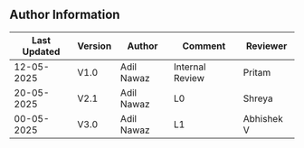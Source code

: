 
 ##  **Author Information**
 | Last Updated | Version | Author          | Comment           | Reviewer |
|--------------|---------|------------------|-------------------|----------|
| 12-05-2025   | V1.0    | Adil Nawaz   | Internal Review   | Pritam   |
| 20-05-2025   | V2.1    | Adil Nawaz   | L0                | Shreya   |
| 00-05-2025   | V3.0    | Adil Nawaz   | L1               | Abhishek V   |
